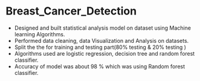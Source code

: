 # Breast_Cancer_Detection
-	Designed and built statistical analysis model on dataset using Machine learning Algorithms.
-	Performed data cleaning, data Visualization and Analysis on datasets.
-	Split the the for training and testing part(80% testing & 20% testing )
- Algorithms used are logistic regression, decision tree and random forest classifier.
-	Accuracy of model was about 98 % which  was using Random forest classifier.
